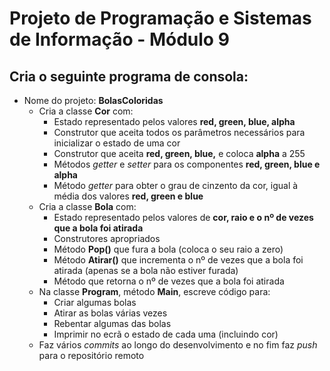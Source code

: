 # Projeto de Programação e Sistemas de Informação - Módulo 9

## Cria o seguinte programa de consola:

- Nome do projeto: **BolasColoridas**
  - Cria a classe **Cor** com:
    - Estado representado pelos valores **red, green, blue, alpha**
    - Construtor que aceita todos os parâmetros necessários para inicializar o estado de uma cor
    - Construtor que aceita **red, green, blue,** e coloca **alpha** a 255
    - Métodos *getter* e *setter* para os componentes **red, green, blue e alpha**
    - Método *getter* para obter o grau de cinzento da cor, igual à média dos valores **red, green e blue**
  - Cria a classe **Bola** com:
    - Estado representado pelos valores de **cor, raio e o nº de vezes que a bola foi atirada**
    - Construtores apropriados
    - Método **Pop()** que fura a bola (coloca o seu raio a zero)
    - Método **Atirar()** que incrementa o nº de vezes que a bola foi atirada (apenas se a bola não estiver furada)
    - Método que retorna o nº de vezes que a bola foi atirada
  - Na classe **Program**, método **Main**, escreve código para:
    - Criar algumas bolas
    - Atirar as bolas várias vezes
    - Rebentar algumas das bolas
    - Imprimir no ecrã o estado de cada uma (incluindo cor)
  - Faz vários *commits* ao longo do desenvolvimento e no fim faz *push* para o repositório remoto
